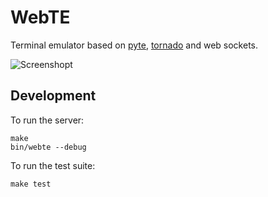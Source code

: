 # WebTE

Terminal emulator based on [pyte](https://github.com/selectel/pyte/),
[tornado](https://github.com/tornadoweb/tornado) and web sockets.

![Screenshopt](http://i.imgur.com/LHjszqw.png)

## Development

To run the server:

    make
	bin/webte --debug

To run the test suite:

    make test
